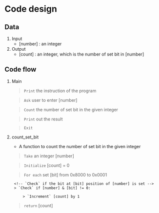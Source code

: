 
# Code design

## Data
1. Input
	- [number] : an integer
2. Output
	- [count] : an integer, which is the number of set bit in [number]

## Code flow
1. Main
	> `Print` the instruction of the program

	> `Ask` user  to enter [number]

	> `Count` the number of set bit in the given integer

	> `Print` out the result

	> `Exit`

2. count_set_bit
	- A function to count the number of set bit in the given integer

	> `Take` an integer [number]

	> `Initialize` [count] = 0

	> `For each` set [bit] from 0x8000 to 0x0001

		<!-- `Check` if the bit at [bit] position of [number] is set -->
		> `Check` if [number] & [bit] != 0:

			> `Increment` [count] by 1

	> `return` [count]
